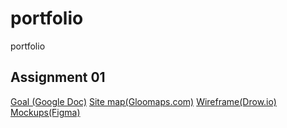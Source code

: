 # portfolio
portfolio

## Assignment 01

[Goal (Google Doc)](https://docs.google.com/document/d/1epDl-JDg8NSnjPoPI7cbCLb4U5_OTvvG5rvse7SxP4U/edit?usp=sharing)
[Site map(Gloomaps.com)](https://www.gloomaps.com/kxGx4XbR2s)
[Wireframe(Drow.io)](https://drive.google.com/file/d/1NSbj6hb7Hs9BgLLSEGnwnUCeu8PcZDBS/view?usp=sharing)
[Mockups(Figma)](https://www.figma.com/design/Yr59d3giUwSjIxr4buWcnE/Mockup?node-id=0-1&t=nDNrEeTjZItx02V4-1)
